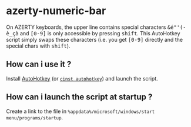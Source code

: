 # azerty-numeric-bar

On AZERTY keyboards, the upper line contains special characters <kbd>&</kbd><kbd>é</kbd><kbd>"</kbd><kbd>'</kbd><kbd>(</kbd><kbd>-</kbd><kbd>è</kbd><kbd>_</kbd><kbd>ç</kbd><kbd>à</kbd> and <kbd>[0-9]</kbd> is only accessible by pressing <kbd>shift</kbd>.
This AutoHotkey script simply swaps these characters (i.e. you get <kbd>[0-9]</kbd> directly and the special chars with <kbd>shift</kbd>).

## How can i use it ?

Install [AutoHotkey](https://www.autohotkey.com/download/) (or [`cinst autohotkey`](https://chocolatey.org/)) and launch the script.

## How can i launch the script at startup ?

Create a link to the file in `%appdata%/microsoft/windows/start menu/programs/startup`.
